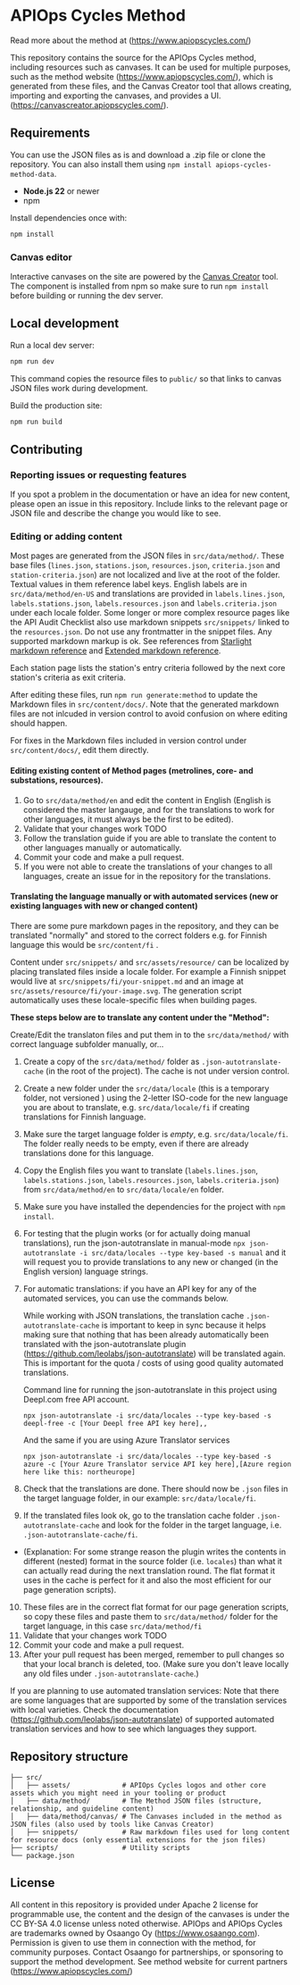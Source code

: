 # APIOps Cycles Method

Read more about the method at (https://www.apiopscycles.com/)

This repository contains the source for the APIOps Cycles method, including resources such as canvases. It can be used for multiple purposes, such as the method website (https://www.apiopscycles.com/), which is generated from these files, and the Canvas Creator tool that allows creating, importing and exporting the canvases, and provides a UI. (https://canvascreator.apiopscycles.com/). 

## Requirements

You can use the JSON files as is and download a .zip file or clone the repository. You can also install them using `npm install apiops-cycles-method-data`. 

- **Node.js 22** or newer
- npm

Install dependencies once with:

```bash
npm install
```

### Canvas editor

Interactive canvases on the site are powered by the [Canvas Creator](https://canvascreator.apiopscycles.com) tool. The component is installed from npm so make sure to run `npm install` before building or running the dev server.

## Local development

Run a local dev server:

```bash
npm run dev
```

This command copies the resource files to `public/` so that links to canvas JSON
files work during development.

Build the production site:

```bash
npm run build
```

## Contributing

### Reporting issues or requesting features

If you spot a problem in the documentation or have an idea for new content, please open an issue in this repository. Include links to the relevant page or JSON file and describe the change you would like to see.

### Editing or adding content

Most pages are generated from the JSON files in `src/data/method/`. These base files (`lines.json`, `stations.json`, `resources.json`, `criteria.json` and `station-criteria.json`) are not localized and live at the root of the folder. Textual values in them reference label keys. English labels are in `src/data/method/en-US` and translations are provided in `labels.lines.json`, `labels.stations.json`, `labels.resources.json` and `labels.criteria.json` under each locale folder. Some longer or more complex resource pages like the API Audit Checklist also use markdown snippets `src/snippets/` linked to the `resources.json`. Do not use any frontmatter in the snippet files. Any supported markdown markup is ok. See references from [Starlight markdown reference](https://starlight.astro.build/guides/authoring-content/) and [Extended markdown reference](https://www.markdownguide.org/extended-syntax/).

Each station page lists the station's entry criteria followed by the next core station's criteria as exit criteria.

After editing these files, run `npm run generate:method` to update the Markdown files in `src/content/docs/`. Note that the generated markdown files are not inlcuded in version control to avoid confusion on where editing should happen.

For fixes in the Markdown files included in version control under `src/content/docs/`, edit them directly.

#### Editing existing content of Method pages (metrolines, core- and substations, resources). 
1. Go to `src/data/method/en` and edit the content in English (English is considered the master langauge, and for the translations to work for other languages, it must always be the first to be edited). 
2. Validate that your changes work TODO
3. Follow the translation guide if you are able to translate the content to other languages manually or automatically.
4. Commit your code and make a pull request.
5. If you were not able to create the translations of your changes to all languages, create an issue for in the repository for the translations.

#### Translating the language manually or with automated services (new or existing languages with new or changed content)

There are some pure markdown pages in the repository, and they can be translated "normally" and stored to the correct folders e.g. for Finnish language this would be `src/content/fi` .

Content under `src/snippets/` and `src/assets/resource/` can be localized by placing translated files inside a locale folder. For example a Finnish snippet would live at `src/snippets/fi/your-snippet.md` and an image at `src/assets/resource/fi/your-image.svg`. The generation script automatically uses these locale-specific files when building pages.

**These steps below are to translate any content under the "Method":**

Create/Edit the translaton files and put them in to the `src/data/method/` with correct language subfolder manually, or...

1. Create a copy of the `src/data/method/` folder as `.json-autotranslate-cache` (in the root of the project). The cache is not under version control.
2. Create a new folder under the `src/data/locale` (this is a temporary folder, not versioned ) using the 2-letter ISO-code for the new language you are about to translate, e.g. `src/data/locale/fi` if creating translations for Finnish language.
3. Make sure the target language folder is *empty*, e.g. `src/data/locale/fi`. The folder really needs to be empty, even if there are already translations done for this language.
4. Copy the English files you want to translate (`labels.lines.json`, `labels.stations.json`, `labels.resources.json`, `labels.criteria.json`) from `src/data/method/en` to `src/data/locale/en` folder.
5. Make sure you have installed the dependencies for the project with `npm install`. 
6. For testing that the plugin works (or for actually doing manual translations), run the json-autotranslate in manual-mode `npx json-autotranslate -i src/data/locales --type key-based -s manual` and it will request you to provide translations to any new or changed (in the English version) language strings. 
7. For automatic translations: if you have an API key for any of the automated services, you can  use the commands below. 

    While working with JSON translations, the translation cache `.json-autotranslate-cache` is important to keep in sync because it helps making sure that nothing that has been already automatically been translated with the json-autotranslate plugin (https://github.com/leolabs/json-autotranslate) will be translated again. This is important for the quota / costs of using good quality automated translations.

    Command line for running the json-autotranslate in this project using Deepl.com free API account.
    ```
    npx json-autotranslate -i src/data/locales --type key-based -s deepl-free -c [Your Deepl free API key here],,
    ```
    And the same if you are using Azure Translator services
    ```
    npx json-autotranslate -i src/data/locales --type key-based -s azure -c [Your Azure Translator service API key here],[Azure region here like this: northeurope]
    ```
8. Check that the translations are done. There should now be `.json` files in the target language folder, in our example: `src/data/locale/fi`. 
9. If the translated files look ok, go to the translation cache folder `.json-autotranslate-cache` and look for the folder in the target language, i.e. `.json-autotranslate-cache/fi`. 
 - (Explanation: For some strange reason the plugin writes the contents in different (nested) format in the source folder (i.e. `locales`) than what it can actually read during the next translation round. The flat format it uses in the cache is perfect for it and also the most efficient for our page generation scripts).
10. These files are in the correct flat format for our page generation scripts, so copy these files and paste them to `src/data/method/` folder for the target language, in this case `src/data/method/fi`
11. Validate that your changes work TODO
12. Commit your code and make a pull request. 
13. After your pull request has been merged, remember to pull changes so that your local branch is deleted, too. (Make sure you don't leave locally any old files under `.json-autotranslate-cache`.)

If you are planning to use automated translation services: Note that there are some languages that are supported by some of the translation services with local varieties. Check the documentation (https://github.com/leolabs/json-autotranslate) of supported automated translation services and how to see which languages they support.
  

## Repository structure

```
├── src/
│   ├── assets/             # APIOps Cycles logos and other core assets which you might need in your tooling or product
│   ├── data/method/        # The Method JSON files (structure, relationship, and guideline content)
│   ├── data/method/canvas/ # The Canvases included in the method as JSON files (also used by tools like Canvas Creator)
│   ├── snippets/           # Raw markdown files used for long content for resource docs (only essential extensions for the json files)
├── scripts/                # Utility scripts
└── package.json
```

## License

All content in this repository is provided under Apache 2 license for programmable use, the content and the design of the canvases is under the CC BY-SA 4.0 license unless noted otherwise.
APIOps and APIOps Cycles are trademarks owned by Osaango Oy (https://www.osaango.com). Permission is given to use them in connection with the method, for community purposes. Contact Osaango for partnerships, or sponsoring to support the method development. See method website for current partners (https://www.apiopscycles.com/)
